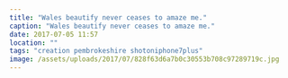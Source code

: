 ```yaml
---
title: "Wales beautify never ceases to amaze me."
caption: "Wales beautify never ceases to amaze me."
date: 2017-07-05 11:57
location: ""
tags: "creation pembrokeshire shotoniphone7plus"
image: /assets/uploads/2017/07/828f63d6a7b0c30553b708c97289719c.jpg
---
```

